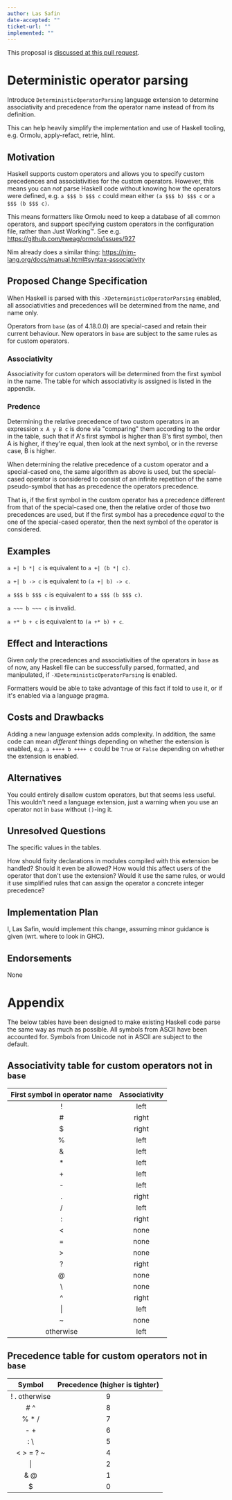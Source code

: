 ```yaml
---
author: Las Safin
date-accepted: ""
ticket-url: ""
implemented: ""
---
```


This proposal is [discussed at this pull request](https://github.com/ghc-proposals/ghc-proposals/pull/545).

# Deterministic operator parsing

Introduce `DeterministicOperatorParsing` language extension
to determine associativity and precedence from the operator name
instead of from its definition.

This can help heavily simplify the implementation and use of Haskell tooling,
e.g. Ormolu, apply-refact, retrie, hlint.

## Motivation

Haskell supports custom operators and allows you to specify custom precedences and
associativities for the custom operators.
However, this means you can _not_ parse Haskell code without knowing how the operators
were defined, e.g. `a $$$ b $$$ c` could mean either `(a $$$ b) $$$ c` or `a $$$ (b $$$ c)`.

This means formatters like Ormolu need to keep a database of all common operators,
and support specifying custom operators in the configuration file, rather than Just Working™.
See e.g. https://github.com/tweag/ormolu/issues/927

Nim already does a similar thing: https://nim-lang.org/docs/manual.html#syntax-associativity

## Proposed Change Specification

When Haskell is parsed with this `-XDeterministicOperatorParsing` enabled,
all associativities and precedences will be determined from the name, and name only.

Operators from `base` (as of 4.18.0.0) are special-cased and retain their current behaviour.
New operators in `base` are subject to the same rules as for custom operators.

### Associativity

Associativity for custom operators will be determined from the first symbol in the name.
The table for which associativity is assigned is listed in the appendix.

### Predence

Determining the relative precedence of two custom operators in an expression
`x A y B c` is done via "comparing" them according to the order in the table,
such that if A's first symbol is higher than B's first symbol, then A is higher,
if they're equal, then look at the next symbol, or in the reverse case, B is higher.

When determining the relative precedence of a custom operator and a special-cased one,
the same algorithm as above is used, but the special-cased operator is considered to consist
of an infinite repetition of the same pseudo-symbol that has as precedence the operators precedence.

That is, if the first symbol in the custom operator has a precedence different from that of
the special-cased one, then the relative order of those two precedences are used,
but if the first symbol has a precedence _equal_ to the one of the special-cased operator,
then the next symbol of the operator is considered.

## Examples

`a +| b *| c` is equivalent to `a +| (b *| c)`.

`a +| b -> c` is equivalent to `(a +| b) -> c`.

`a $$$ b $$$ c` is equivalent to `a $$$ (b $$$ c)`.

`a ~~~ b ~~~ c` is invalid.

`a +* b + c` is equivalent to `(a +* b) + c`.

## Effect and Interactions

Given _only_ the precedences and associativities of the operators in `base` as of now,
any Haskell file can be successfully parsed, formatted, and manipulated,
if `-XDeterministicOperatorParsing` is enabled.

Formatters would be able to take advantage of this fact if told to use it,
or if it's enabled via a language pragma.

## Costs and Drawbacks

Adding a new language extension adds complexity. In addition, the
same code can mean _different_ things depending on whether the extension
is enabled, e.g. `a ++++ b ++++ c` could be `True` or `False` depending
on whether the extension is enabled.

## Alternatives

You could entirely disallow custom operators, but that seems less useful.
This wouldn't need a language extension, just a warning when you use
an operator not in `base` without `()`-ing it.

## Unresolved Questions

The specific values in the tables.

How should fixity declarations in modules compiled with this extension
be handled? Should it even be allowed? How would this affect users of the
operator that don't use the extension? Would it use the same rules, or would it
use simplified rules that can assign the operator a concrete integer precedence?

## Implementation Plan

I, Las Safin, would implement this change, assuming minor guidance is given (wrt. where to look in GHC).

## Endorsements

None

# Appendix

The below tables have been designed to make existing Haskell code
parse the same way as much as possible.
All symbols from ASCII have been accounted for.
Symbols from Unicode not in ASCII are subject to the default.

## Associativity table for custom operators not in `base`

| First symbol in operator name  | Associativity |
|:------------------------------:|:-------------:|
| !  | left  |
| #  | right |
| $  | right |
| %  | left  |
| &  | left  |
| *  | left  |
| +  | left  |
| -  | left  |
| .  | right |
| /  | left  |
| :  | right |
| <  | none  |
| =  | none  |
| >  | none  |
| ?  | right |
| @  | none  |
| \\ | none  |
| ^  | right |
| \| | left  |
| ~  | none  |
| otherwise | left |

## Precedence table for custom operators not in `base`

| Symbol        | Precedence (higher is tighter) |
|:-------------:|:------------------------------:|
| ! . otherwise | 9 |
| # ^           | 8 |
| % * /         | 7 |
| - +           | 6 |
| : \\          | 5 |
| < > = ? ~     | 4 |
| \|            | 2 |
| & @           | 1 |
| $             | 0 |
